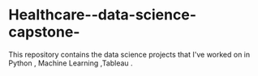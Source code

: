 # Healthcare--data-science-capstone-
This repository contains the data science projects that I've worked on in Python , Machine Learning ,Tableau .
